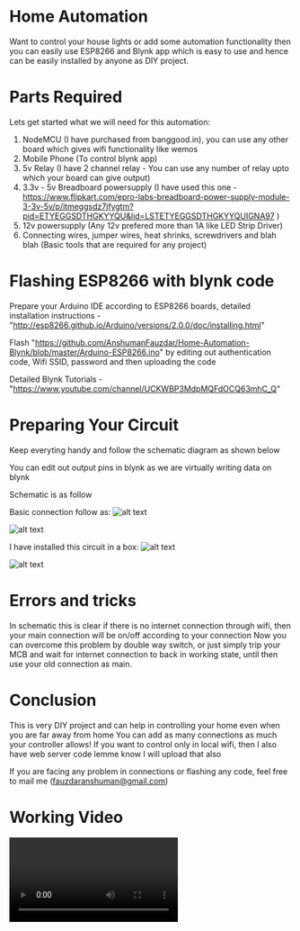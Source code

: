# Home Automation 

Want to control your house lights or add some automation functionality then you can easily use ESP8266 and Blynk app which is easy to use and hence can be easily installed by anyone as DIY project. 

# Parts Required

Lets get started what we will need for this automation:
1. NodeMCU (I have purchased from banggood.in), you can use any other board which gives wifi functionality like wemos
2. Mobile Phone (To control blynk app)
3. 5v Relay (I have 2 channel relay - You can use any number of relay upto which your board can give output)
4. 3.3v - 5v Breadboard powersupply (I have used this one - https://www.flipkart.com/epro-labs-breadboard-power-supply-module-3-3v-5v/p/itmeggsdz7jfygtm?pid=ETYEGGSDTHGKYYQU&lid=LSTETYEGGSDTHGKYYQUIGNA97 )
5. 12v powersupply (Any 12v prefered more than 1A like LED Strip Driver)
6. Connecting wires, jumper wires, heat shrinks, screwdrivers and blah blah (Basic tools that are required for any project)

# Flashing ESP8266 with blynk code

Prepare your Arduino IDE according to ESP8266 boards, detailed installation instructions - "http://esp8266.github.io/Arduino/versions/2.0.0/doc/installing.html"

Flash "https://github.com/AnshumanFauzdar/Home-Automation-Blynk/blob/master/Arduino-ESP8266.ino" by editing out authentication code, Wifi SSID, password and then uploading the code 

Detailed Blynk Tutorials - "https://www.youtube.com/channel/UCKWBP3MdpMQFdOCQ63mhC_Q"

# Preparing Your Circuit 

Keep everyting handy and follow the schematic diagram as shown below

You can edit out output pins in blynk as we are virtually writing data on blynk

Schematic is as follow

Basic connection follow as:
![alt text](https://github.com/AnshumanFauzdar/Home-Automation-Blynk/blob/master/Circuit1.JPG)

![alt text](https://github.com/AnshumanFauzdar/Home-Automation-Blynk/blob/master/Circuit2.JPG)

I have installed this circuit in a box:
![alt text](https://github.com/AnshumanFauzdar/Home-Automation-Blynk/blob/master/CircuitBox1.JPG)

![alt text](https://github.com/AnshumanFauzdar/Home-Automation-Blynk/blob/master/CircuitBox2.JPG)



# Errors and tricks

In schematic this is clear if there is no internet connection through wifi, then your main connection will be on/off according to your connection
Now you can overcome this problem by double way switch, or just simply trip your MCB and wait for internet connection to back in working state, until then use your old connection as main.

# Conclusion

This is very DIY project and can help in controlling your home even when you are far away from home
You can add as many connections as much your controller allows!
If you want to control only in local wifi, then I also have web server code lemme know I will upload that also

If you are facing any problem in connections or flashing any code, feel free to mail me (fauzdaranshuman@gmail.com)

# Working Video

![Watch the video](https://github.com/AnshumanFauzdar/Home-Automation-Blynk/blob/master/Working%20video.MOV)
